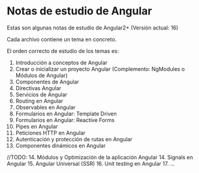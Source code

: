 # Notas de estudio de Angular
Estas son algunas notas de estudio de Angular2+ (Versión actual: 16)

Cada archivo contiene un tema en concreto.

El orden correcto de estudio de los temas es:
1. Introducción a conceptos de Angular
2. Crear o inicializar un proyecto Angular (Complemento: NgModules o Módulos de Angular)
3. Componentes de Angular
4. Directivas Angular
5. Servicios de Angular
6. Routing en Angular
7. Observables en Angular
8. Formularios en Angular: Template Driven
9. Formularios en Angular: Reactive Forms
10. Pipes en Angular
11. Peticiones HTTP en Angular
12. Autenticación y protección de rutas en Angular
13. Componentes dinámicos en Angular
    
//TODO:
14. Módulos y Optimización de la aplicación Angular 
14. Signals en Angular
15. Angular Universal (SSR)
16. Unit testing en Angular
17. ...
